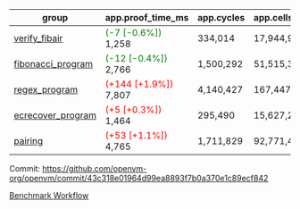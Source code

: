 | group | app.proof_time_ms | app.cycles | app.cells_used | leaf.proof_time_ms | leaf.cycles | leaf.cells_used |
| -- | -- | -- | -- | -- | -- | -- |
| [verify_fibair](https://github.com/openvm-org/openvm/blob/benchmark-results/benchmarks-pr/1502/verify_fibair-43c318e01964d99ea8893f7b0a370e1c89ecf842.md) |<span style='color: green'>(-7 [-0.6%])</span> 1,258 |  334,014 |  17,944,909 |- | - | - |
| [fibonacci_program](https://github.com/openvm-org/openvm/blob/benchmark-results/benchmarks-pr/1502/fibonacci-43c318e01964d99ea8893f7b0a370e1c89ecf842.md) |<span style='color: green'>(-12 [-0.4%])</span> 2,766 |  1,500,292 |  51,515,344 |- | - | - |
| [regex_program](https://github.com/openvm-org/openvm/blob/benchmark-results/benchmarks-pr/1502/regex-43c318e01964d99ea8893f7b0a370e1c89ecf842.md) |<span style='color: red'>(+144 [+1.9%])</span> 7,807 |  4,140,427 |  167,447,871 |- | - | - |
| [ecrecover_program](https://github.com/openvm-org/openvm/blob/benchmark-results/benchmarks-pr/1502/ecrecover-43c318e01964d99ea8893f7b0a370e1c89ecf842.md) |<span style='color: red'>(+5 [+0.3%])</span> 1,464 |  295,490 |  15,627,255 |- | - | - |
| [pairing](https://github.com/openvm-org/openvm/blob/benchmark-results/benchmarks-pr/1502/pairing-43c318e01964d99ea8893f7b0a370e1c89ecf842.md) |<span style='color: red'>(+53 [+1.1%])</span> 4,765 |  1,711,829 |  92,771,449 |- | - | - |


Commit: https://github.com/openvm-org/openvm/commit/43c318e01964d99ea8893f7b0a370e1c89ecf842

[Benchmark Workflow](https://github.com/openvm-org/openvm/actions/runs/14005508014)
